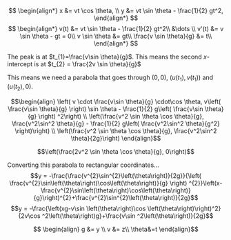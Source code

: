 $$
\begin{align*}  
x &= vt \cos \theta, \\  
y &= vt \sin \theta - \frac{1}{2} gt^2,  
\end{align*}
$$
$$
\begin{align*}
v(t) &= vt \sin \theta - \frac{1}{2} gt^2\\
&\dots \\
v'(t) &= v \sin \theta - gt = 0\\
v \sin \theta &= gt\\
\frac{v \sin \theta}{g} &= t\\
\end{align*}
$$

The peak is at $t_{1}=\frac{v\sin \theta}{g}$. This means the second $x$-intercept is at $t_{2} = \frac{2v \sin \theta}{g}$

This means we need a parabola that goes through $(0,0)$, $(u(t_{1}), v(t_{1}))$ and $(u(t_{2}), 0)$.

$$\begin{align}
\left( v \cdot \frac{v\sin \theta}{g} \cdot\cos \theta, v\left( \frac{v\sin \theta}{g} \right)  \sin \theta - \frac{1}{2} g\left( \frac{v\sin \theta}{g} \right) ^2\right) \\
\left(\frac{v^2 \sin \theta \cos \theta}{g}, \frac{v^2\sin^2 \theta}{g} - \frac{1}{2} g\left( \frac{v^2\sin^2 \theta}{g^2} \right)\right) \\
\left(\frac{v^2 \sin \theta \cos \theta}{g}, \frac{v^2\sin^2 \theta}{2g}\right)
\end{align}$$

$$\left(\frac{2v^2 \sin \theta \cos \theta}{g}, 0\right)$$

Converting this parabola to rectangular coordinates...
$$y = -\frac{\frac{v^{2}\sin^{2}\left(\theta\right)}{2g}}{\left( \frac{v^{2}\sin\left(\theta\right)\cos\left(\theta\right)}{g} \right) ^{2}}\left(x-\frac{v^{2}\sin\left(\theta\right)\cos\left(\theta\right)}{g}\right)^{2}+\frac{v^{2}\sin^{2}\left(\theta\right)}{2g}$$
$$y = -\frac{\left(xg-v\sin \left(\theta\right)\cos \left(\theta\right)\right)^2}{2v\cos ^2\left(\theta\right)g}+\frac{v\sin ^2\left(\theta\right)}{2g}$$

$$
\begin{align}
g &= y \\
v &= z\\
\theta&=t
\end{align}$$
